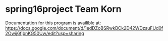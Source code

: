 # spring16project Team Korn
Documentation for this program is availible at: 
https://docs.google.com/document/d/1edDZoBSRwkBCk2D42WDzsuFUd0f2Owij6fjbnKG50Uw/edit?usp=sharing